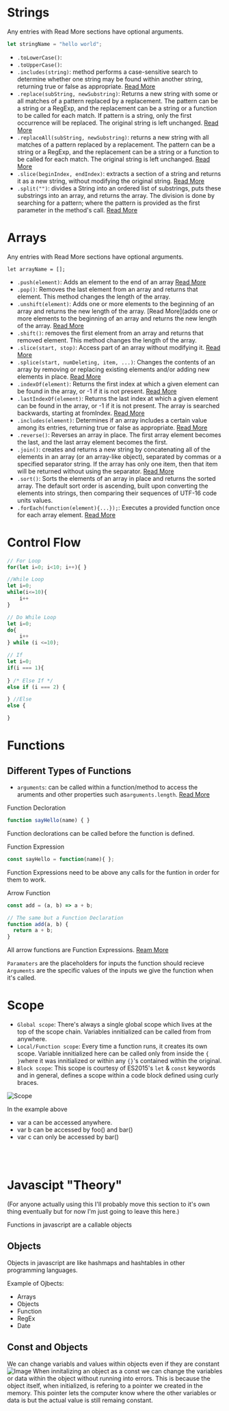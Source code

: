 # Strings
Any entries with Read More sections have optional arguments.

```js
let stringName = "hello world";
```
- `.toLowerCase()`: 
- `.toUpperCase()`:
- `.includes(string)`: method performs a case-sensitive search to determine whether one string may be found within another string, returning true or false as appropriate. [Read More](https://developer.mozilla.org/en-US/docs/Web/JavaScript/Reference/Global_Objects/String/includes)
- `.replace(subString, newSubstring)`: Returns a new string with some or all matches of a pattern replaced by a replacement. The pattern can be a string or a RegExp, and the replacement can be a string or a function to be called for each match. If pattern is a string, only the first occurrence will be replaced. The original string is left unchanged. [Read More](https://developer.mozilla.org/en-US/docs/Web/JavaScript/Reference/Global_Objects/String/replace)
- `.replaceAll(subString, newSubstring)`: returns a new string with all matches of a pattern replaced by a replacement. The pattern can be a string or a RegExp, and the replacement can be a string or a function to be called for each match. The original string is left unchanged. [Read More](https://developer.mozilla.org/en-US/docs/Web/JavaScript/Reference/Global_Objects/String/replaceAll)
- `.slice(beginIndex, endIndex)`: extracts a section of a string and returns it as a new string, without modifying the original string. [Read More](https://developer.mozilla.org/en-US/docs/Web/JavaScript/Reference/Global_Objects/String/slice)
- `.split("")`: divides a String into an ordered list of substrings, puts these substrings into an array, and returns the array.  The division is done by searching for a pattern; where the pattern is provided as the first parameter in the method's call. [Read More](https://developer.mozilla.org/en-US/docs/Web/JavaScript/Reference/Global_Objects/String/split)




# Arrays
Any entries with Read More sections have optional arguments.
```
let arrayName = [];
```


- `.push(element)`: Adds an element to the end of an array [Read More](https://developer.mozilla.org/en-US/docs/Web/JavaScript/Reference/Global_Objects/Array/push)
- `.pop()`: Removes the last element from an array and returns that element. This method changes the length of the array.
- `.unshift(element)`: Adds one or more elements to the beginning of an array and returns the new length of the array. [Read More](adds one or more elements to the beginning of an array and returns the new length of the array. [Read More](https://developer.mozilla.org/en-US/docs/Web/JavaScript/Reference/Global_Objects/Array/unshift)
- `.shift()`: removes the first element from an array and returns that removed element. This method changes the length of the array.
- `.slice(start, stop)`: Access part of an array without modifying it. [Read More](https://developer.mozilla.org/en-US/docs/Web/JavaScript/Reference/Global_Objects/Array/slice)
- `.splice(start, numDeleting, item, ...)`: Changes the contents of an array by removing or replacing existing elements and/or adding new elements in place. [Read More](https://developer.mozilla.org/en-US/docs/Web/JavaScript/Reference/Global_Objects/Array/splice)
- `.indexOf(element)`: Returns the first index at which a given element can be found in the array, or -1 if it is not present. [Read More](https://developer.mozilla.org/en-US/docs/Web/JavaScript/Reference/Global_Objects/Array/indexOf)
- `.lastIndexOf(element)`: Returns the last index at which a given element can be found in the array, or -1 if it is not present. The array is searched backwards, starting at fromIndex. [Read More](https://developer.mozilla.org/en-US/docs/Web/JavaScript/Reference/Global_Objects/Array/lastIndexOf)
- `.includes(element)`: Determines if an array includes a certain value among its entries, returning true or false as appropriate. [Read More](https://developer.mozilla.org/en-US/docs/Web/JavaScript/Reference/Global_Objects/Array/includes)
- `.reverse()`: Reverses an array in place. The first array element becomes the last, and the last array element becomes the first.
- `.join()`: creates and returns a new string by concatenating all of the elements in an array (or an array-like object), separated by commas or a specified separator string. If the array has only one item, then that item will be returned without using the separator. [Read More](https://developer.mozilla.org/en-US/docs/Web/JavaScript/Reference/Global_Objects/Array/join)
- `.sort()`: Sorts the elements of an array in place and returns the sorted array. The default sort order is ascending, built upon converting the elements into strings, then comparing their sequences of UTF-16 code units values.
- `.forEach(function(element){...});`: Executes a provided function once for each array element. [Read More](https://developer.mozilla.org/en-US/docs/Web/JavaScript/Reference/Global_Objects/Array/forEach)

# Control Flow

```js
// For Loop 
for(let i=0; i<10; i++){ }
``` 
```js
//While Loop
let i=0;
while(i<=10){
	i++
}
```

```js
// Do While Loop
let i=0;
do{
	i++
} while (i <=10);
```
```js
// If
let i=0;
if(i === 1){
	
} /* Else If */ 
else if (i === 2) {

} //Else
else {

}
```


# Functions
## Different Types of Functions
- `arguments`: can be called within a function/method to access the aruments and other properties such as`arguments.length`. [Read More](https://developer.mozilla.org/en-US/docs/Web/JavaScript/Reference/Functions/arguments)

Function Decloration
```js
function sayHello(name) { }
```
Function declorations can be called before the function is defined. 

Function Expression
```js
const sayHello = function(name){ };
```
Function Expressions need to be above any calls for the funtion in order for them to work. 

Arrow Function
```js
const add = (a, b) => a + b;

// The same but a Function Declaration
function add(a, b) {
  return a + b;
}
```
All arrow functions are Function Expressions. [Ream More](https://developer.mozilla.org/en-US/docs/Web/JavaScript/Reference/Functions/Arrow_functions)

`Paramaters` are the placeholders for inputs the function should recieve
`Arguments` are the specific values of the inputs we give the function when it's called. 


# Scope

- `Global scope`: There's always a single global scope which lives at the top of the scope chain. Variables innitialized can be called from from anywhere.
- `Local/Function scope`: Every time a function runs, it creates its own scope. Variable innitialized here can be called only from inside the `{ }`where it was innitialized or within any `{}`'s contained within the original.
- `Block scope`: This scope is courtesy of ES2015's `let` & `const` keywords and in general, defines a scope within a code block defined using curly braces.

![Scope](Images/scope.png)

In the example above
- var a can be accessed anywhere.
- var b can be accessed by foo() and bar()
- var c can only be accessed by bar()




<br />
<br />

# Javascipt "Theory"
(For anyone actually using this I'll probably move this section to it's own thing eventually but for now I'm just going to leave this here.)


Functions in javascript are a callable objects

## Objects
Objects in javascript are like hashmaps and hashtables in other programming languages. 

Example of Ojbects:
- Arrays
- Objects 
- Function
- RegEx
- Date

## Const and Objects

We can change variabls and values within objects even if they are constant
![Image](Images/image.png)
When innitalizing an object as a const we can change the variables or data within the object without running into errors. This is because the object itself, when initialized, is refering to a pointer we created in the memory. This pointer lets the computer know where the other variables or data is but the actual value is still remaing constant. 



